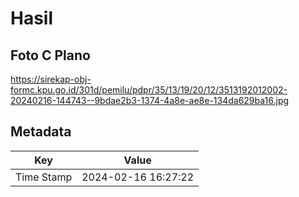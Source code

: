 # Hasil

## Foto C Plano

https://sirekap-obj-formc.kpu.go.id/301d/pemilu/pdpr/35/13/19/20/12/3513192012002-20240216-144743--9bdae2b3-1374-4a8e-ae8e-134da629ba16.jpg


## Metadata

| Key        | Value               |
| ---------- | ------------------- |
| Time Stamp | 2024-02-16 16:27:22 |



